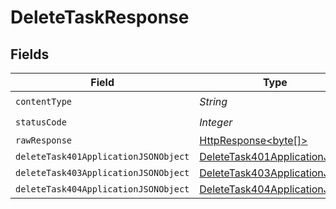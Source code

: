 # DeleteTaskResponse


## Fields

| Field                                                                                                                    | Type                                                                                                                     | Required                                                                                                                 | Description                                                                                                              |
| ------------------------------------------------------------------------------------------------------------------------ | ------------------------------------------------------------------------------------------------------------------------ | ------------------------------------------------------------------------------------------------------------------------ | ------------------------------------------------------------------------------------------------------------------------ |
| `contentType`                                                                                                            | *String*                                                                                                                 | :heavy_check_mark:                                                                                                       | N/A                                                                                                                      |
| `statusCode`                                                                                                             | *Integer*                                                                                                                | :heavy_check_mark:                                                                                                       | N/A                                                                                                                      |
| `rawResponse`                                                                                                            | [HttpResponse<byte[]>](https://docs.oracle.com/en/java/javase/11/docs/api/java.net.http/java/net/http/HttpResponse.html) | :heavy_minus_sign:                                                                                                       | N/A                                                                                                                      |
| `deleteTask401ApplicationJSONObject`                                                                                     | [DeleteTask401ApplicationJSON](../../models/operations/DeleteTask401ApplicationJSON.md)                                  | :heavy_minus_sign:                                                                                                       | Unauthenticated                                                                                                          |
| `deleteTask403ApplicationJSONObject`                                                                                     | [DeleteTask403ApplicationJSON](../../models/operations/DeleteTask403ApplicationJSON.md)                                  | :heavy_minus_sign:                                                                                                       | Forbidden                                                                                                                |
| `deleteTask404ApplicationJSONObject`                                                                                     | [DeleteTask404ApplicationJSON](../../models/operations/DeleteTask404ApplicationJSON.md)                                  | :heavy_minus_sign:                                                                                                       | Not Found                                                                                                                |